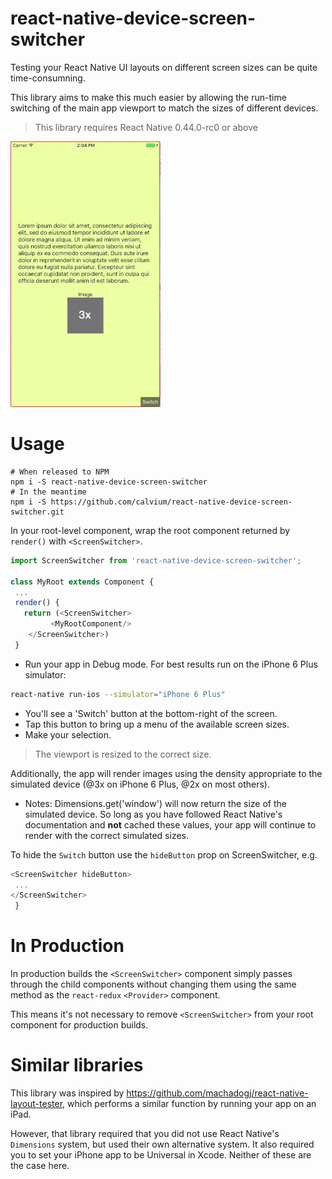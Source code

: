 # react-native-device-screen-switcher

Testing your React Native UI layouts on different screen sizes can be quite time-consumning.

This library aims to make this much easier by allowing the run-time switching of the main app viewport to match the sizes of different devices.

> This library requires React Native 0.44.0-rc0 or above

![GIF of the library in action](docs/ScreenSwitcher.gif)

# Usage

```
# When released to NPM
npm i -S react-native-device-screen-switcher
# In the meantime
npm i -S https://github.com/calvium/react-native-device-screen-switcher.git
```

In your root-level component, wrap the root component returned by `render()` with `<ScreenSwitcher>`.

```js
import ScreenSwitcher from 'react-native-device-screen-switcher';

class MyRoot extends Component {
 ...
 render() {
   return (<ScreenSwitcher>
         <MyRootComponent/>
    </ScreenSwitcher>)
 }
```

- Run your app in Debug mode. For best results run on the iPhone 6 Plus simulator:

```bash
react-native run-ios --simulator="iPhone 6 Plus"
```

- You'll see a 'Switch' button at the bottom-right of the screen.
- Tap this button to bring up a menu of the available screen sizes.
- Make your selection.

> The viewport is resized to the correct size.

Additionally, the app will render images using the density appropriate to the simulated device (@3x on iPhone 6 Plus, @2x on most others).

- Notes: Dimensions.get('window') will now return the size of the simulated device. So long as you have followed React Native's documentation and **not** cached these values, your app will continue to render with the correct simulated sizes.


To hide the `Switch` button use the `hideButton` prop on ScreenSwitcher, e.g.

```js
<ScreenSwitcher hideButton>
 ...
</ScreenSwitcher>
 }
```

# In Production

In production builds the `<ScreenSwitcher>` component simply passes through the child components without changing them using the same method as the `react-redux` `<Provider>` component. 

This means it's not necessary to remove `<ScreenSwitcher>` from your root component for production builds.

# Similar libraries

This library was inspired by https://github.com/machadogj/react-native-layout-tester, which performs a similar function by running your app on an iPad.

However, that library required that you did not use React Native's `Dimensions` system, but used their own alternative system. It also required you to set your iPhone app to be Universal in Xcode. Neither of these are the case here.
